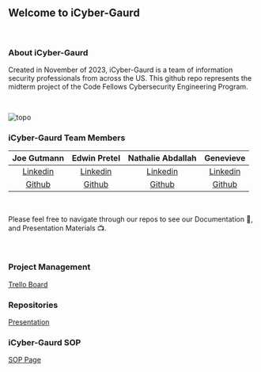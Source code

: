 ## Welcome to iCyber-Gaurd

<br>



### About iCyber-Gaurd

Created in November of 2023, iCyber-Gaurd is a team of information security professionals from across the US. This github repo represents the midterm project of the Code Fellows Cybersecurity Engineering Program.

<br>

![topo](https://github.com/iCyber-Gaurd/icybergaurd/assets/147211944/aab1203a-de84-4cf5-8b05-ee5a1bfbb956)


### iCyber-Gaurd Team Members

| Joe Gutmann | Edwin Pretel | Nathalie Abdallah | Genevieve |
|:----------------------:|:-----------------------:|:----------------------:|:----------------------:|
| [Linkedin](https://www.linkedin.com/in/joegutmann/) | [Linkedin](http://www.linkedin.com/in/preteledwin) | [Linkedin](https://www.linkedin.com/in/nataliabdallah) | [Linkedin]() 
| [Github](https://github.com/Joegutmann) | [Github](http://www.linkedin.com/in/preteledwin) | [Github](https://github.com/nataliabdallah) | [Github]() 

<br>

Please feel free to navigate through our repos to see our Documentation 📝, and Presentation Materials 📺.

<br>

### Project Management

[Trello Board](https://trello.com/b/Qx70t40h/icyber-gaurd)
<br>

### Repositories

[Presentation](https://github.com/Cerulean-Shield/Presentation)

### iCyber-Gaurd SOP
[SOP Page](https://github.com/iCyber-Gaurd/SOP)
